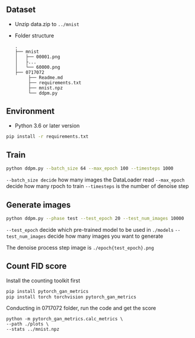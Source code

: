 ## Dataset
- Unzip data.zip to `../mnist`

- Folder structure
    ```
    .
    ├── mnist
    │   ├── 00001.png
    │   ├...
    │   └── 60000.png
    ├── 0717072
         ├── Readme.md
         ├── requirements.txt
         ├── mnist.npz
         └── ddpm.py
    ```

## Environment
- Python 3.6 or later version
```sh
pip install -r requirements.txt
```

## Train
```sh
python ddpm.py --batch_size 64 --max_epoch 100 --timesteps 1000
```
`--batch_size decide` how many images the DataLoader read
`--max_epoch` decide how many rpoch to train
`--timesteps` is the number of denoise step

## Generate images
```sh
python ddpm.py --phase test --test_epoch 20 --test_num_images 10000
```
`--test_epoch` decide which pre-trained model to be used in `./models`
`--test_num_images` decide how many images you want to generate

The denoise process step image is `./epoch{test_epoch}.png`

## Count FID score
Install the counting toolkit first
```sh
pip install pytorch_gan_metrics
pip install torch torchvision pytorch_gan_metrics
```
Conducting in 0717072 folder, run the code and get the score 
```
python -m pytorch_gan_metrics.calc_metrics \
--path ./plots \
--stats ../mnist.npz
```
